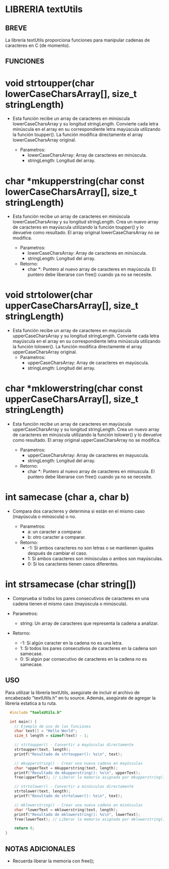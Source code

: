 # LIBRERIA textUtils

## BREVE

La librería textUtils proporciona funciones para manipular cadenas de caracteres en C (de momento).

## FUNCIONES

# void strtoupper(char lowerCaseCharsArray[], size_t stringLength)

- Esta función recibe un array de caracteres en minúscula 
lowerCaseCharsArray y su longitud stringLength. Convierte cada letra 
minúscula en el array en su correspondiente letra mayúscula utilizando 
la función toupper(). La función modifica directamente el array 
lowerCaseCharsArray original.

  - Parametros:
    - lowerCaseCharsArray: Array de caracteres en minúscula.
    - stringLength: Longitud del array.

# char *mkupperstring(char const lowerCaseCharsArray[], size_t stringLength)

- Esta función recibe un array de caracteres en minúscula 
lowerCaseCharsArray y su longitud stringLength. Crea un nuevo array de 
caracteres en mayúscula utilizando la función toupper() y lo devuelve 
como resultado. El array original lowerCaseCharsArray no se modifica.

  - Parametros:
    - lowerCaseCharsArray: Array de caracteres en minúscula.
    - stringLength: Longitud del array.
  - Retorno:
    - char *: Puntero al nuevo array de caracteres en mayúscula. El puntero debe liberarse con free() cuando ya no se necesite.
    
# void strtolower(char upperCaseCharsArray[], size_t stringLength)

- Esta función recibe un array de caracteres en mayúscula 
upperCaseCharsArray y su longitud stringLength. Convierte cada letra 
mayúscula en el array en su correspondiente letra minúscula utilizando 
la función tolower(). La función modifica directamente el array 
upperCaseCharsArray original. 
  - Parametros:
    - upperCaseCharsArray: Array de caracteres en mayúscula.
    - stringLength: Longitud del array.

# char *mklowerstring(char const upperCaseCharsArray[], size_t stringLength)

- Esta función recibe un array de caracteres en mayúscula 
upperCaseCharsArray y su longitud stringLength. Crea un nuevo array de 
caracteres en minúscula utilizando la función tolower() y lo devuelve 
como resultado. El array original upperCaseCharsArray no se modifica.

  - Parametros:
    - upperCaseCharsArray: Array de caracteres en mayuscula.
    - stringLength: Longitud del array.
  - Retorno:
    - char *: Puntero al nuevo array de caracteres en minuscula. El puntero debe liberarse con free() cuando ya no se necesite.

# int samecase (char a, char b)

- Compara dos caracteres y determina si están en el mismo caso (mayúscula o minúscula) o no.

  - Parametros:
    - a: un caracter a comparar.
    - b: otro caracter a comparar.
  - Retorno:
    - -1: Si ambos caracteres no son letras o se mantienen iguales después de cambiar el caso.
    - 1: Si ambos caracteres son minúsculas o ambos son mayúsculas.
    - 0: Si los caracteres tienen casos diferentes.
    
# int strsamecase (char string[])

  - Comprueba si todos los pares consecutivos de caracteres en una cadena tienen el mismo caso (mayúscula o minúscula).

  - Parametros:
    - string: Un array de caracteres que representa la cadena a analizar.
  - Retorno:
    - -1: Si algún caracter en la cadena no es una letra.
    - 1: Si todos los pares consecutivos de caracteres en la cadena son samecase.
    - 0: Si algún par consecutivo de caracteres en la cadena no es samecase.

## USO
Para utilizar la librería textUtils, asegúrate de incluir el archivo 
de encabezado "textUtils.h" en tu source. 
Además, asegúrate de agregar la libreria estatica a tu ruta.

```C
  #include "toolsUtils.h"

  int main() {
    // Ejemplo de uso de las funciones
    char text[] = "Hello World";
    size_t length = sizeof(text) - 1;

    // strtoupper() - Convertir a mayúsculas directamente
    strtoupper(text, length);
    printf("Resultado de strtoupper(): %s\n", text);

    // mkupperstring() - Crear una nueva cadena en mayúsculas
    char *upperText = mkupperstring(text, length);
    printf("Resultado de mkupperstring(): %s\n", upperText);
    free(upperText); // Liberar la memoria asignada por mkupperstring()

    // strtolower() - Convertir a minúsculas directamente
    strtolower(text, length);
    printf("Resultado de strtolower(): %s\n", text);

    // mklowerstring() - Crear una nueva cadena en minúsculas
    char *lowerText = mklowerstring(text, length);
    printf("Resultado de mklowerstring(): %s\n", lowerText);
    free(lowerText); // Liberar la memoria asignada por mklowerstring()

    return 0;
}
```

## NOTAS ADICIONALES

- Recuerda liberar la memoria con free();
